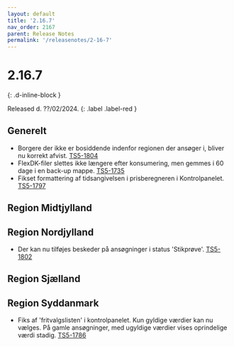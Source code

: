 ```yaml
---
layout: default
title: '2.16.7'
nav_order: 2167
parent: Release Notes
permalink: '/releasenotes/2-16-7'
---
```


# 2.16.7
{: .d-inline-block }

Released d. ??/02/2024. 
{: .label .label-red }

## Generelt
- Borgere der ikke er bosiddende indenfor regionen der ansøger i, bliver nu korrekt afvist. [TS5-1804](https://sd.trifork.com/browse/TS5-1804)
- FlexDK-filer slettes ikke længere efter konsumering, men gemmes i 60 dage i en back-up mappe. [TS5-1735](https://sd.trifork.com/browse/TS5-1735)
- Fikset formattering af tidsangivelsen i prisberegneren i Kontrolpanelet. [TS5-1797](https://sd.trifork.com/browse/TS5-1797)
  
## Region Midtjylland

## Region Nordjylland
- Der kan nu tilføjes beskeder på ansøgninger i status 'Stikprøve'. [TS5-1802](https://sd.trifork.com/browse/TS5-1802)

## Region Sjælland

## Region Syddanmark
- Fiks af 'fritvalgslisten' i kontrolpanelet. Kun gyldige værdier kan nu vælges. På gamle ansøgninger, med ugyldige værdier vises oprindelige værdi stadig. [TS5-1786](https://sd.trifork.com/browse/TS5-1786)
